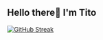 ## Hello there👋 I'm Tito

[![GitHub Streak](http://github-readme-streak-stats.herokuapp.com?ty-codes&theme=dark&background=000000)](https://git.io/streak-stats)
